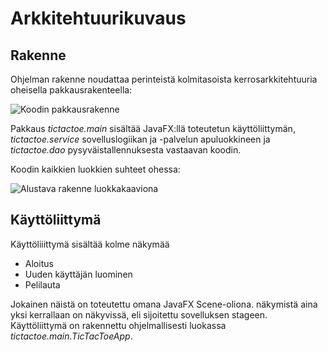 # Arkkitehtuurikuvaus

## Rakenne

Ohjelman rakenne noudattaa perinteistä kolmitasoista kerrosarkkitehtuuria oheisella pakkausrakenteella:

![Koodin pakkausrakenne](/assets/tictactoe_packages.png)

Pakkaus *tictactoe.main* sisältää JavaFX:llä toteutetun käyttöliittymän, *tictactoe.service* sovelluslogiikan ja -palvelun apuluokkineen ja *tictactoe.dao* pysyväistallennuksesta vastaavan koodin.

Koodin kaikkien luokkien suhteet ohessa:

![Alustava rakenne luokkakaaviona](/assets/tictactoe.png)

## Käyttöliittymä

Käyttöliiittymä sisältää kolme näkymää

* Aloitus
* Uuden käyttäjän luominen
* Pelilauta

Jokainen näistä on toteutettu omana JavaFX Scene-oliona. näkymistä aina yksi kerrallaan on näkyvissä, eli sijoitettu sovelluksen stageen. Käyttöliittymä on rakennettu ohjelmallisesti luokassa *tictactoe.main.TicTacToeApp*.




